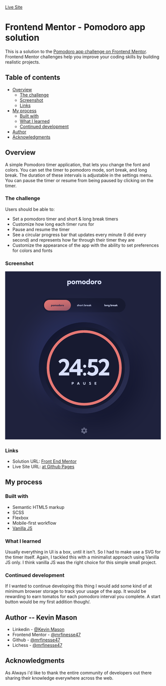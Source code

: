 [Live Site](https://mrfinesse47.github.io/pomodoro/)

# Frontend Mentor - Pomodoro app solution

This is a solution to the [Pomodoro app challenge on Frontend Mentor](https://www.frontendmentor.io/challenges/pomodoro-app-KBFnycJ6G). Frontend Mentor challenges help you improve your coding skills by building realistic projects.

## Table of contents

- [Overview](#overview)
  - [The challenge](#the-challenge)
  - [Screenshot](#screenshot)
  - [Links](#links)
- [My process](#my-process)
  - [Built with](#built-with)
  - [What I learned](#what-i-learned)
  - [Continued development](#continued-development)
- [Author](#author)
- [Acknowledgments](#acknowledgments)

## Overview

A simple Pomodoro timer application, that lets you change the font and colors. You can set the timer to pomodoro mode, sort break, and long break. The duration of these intervals is adjustable in the settings menu. You can pause the timer or resume from being paused by clicking on the timer.

### The challenge

Users should be able to:

- Set a pomodoro timer and short & long break timers
- Customize how long each timer runs for
- Pause and resume the timer
- See a circular progress bar that updates every minute (I did every second) and represents how far through their timer they are
- Customize the appearance of the app with the ability to set preferences for colors and fonts

### Screenshot

![The Timer in pomodoro mode](./screenshots//1.png)

### Links

- Solution URL: [Front End Mentor](https://www.frontendmentor.io/solutions/pomodoro-timer-created-with-the-vanilla-js-framework-ajq63lcSed)
- Live Site URL: [at Github Pages](https://mrfinesse47.github.io/pomodoro/)

## My process

### Built with

- Semantic HTML5 markup
- SCSS
- Flexbox
- Mobile-first workflow
- [Vanilla JS](http://vanilla-js.com/)

### What I learned

Usually everything in UI is a box, until it isn't. So I had to make use a SVG for the timer itself. Again, I tackled this with a minimalist approach using Vanilla JS only. I think vanilla JS was the right choice for this simple small project.

### Continued development

If I wanted to continue developing this thing I would add some kind of at minimum browser storage to track your usage of the app. It would be rewarding to earn tomatos for each pomodoro interval you complete. A start button would be my first addition though/.

## Author -- Kevin Mason

- Linkedin - [@Kevin Mason](https://www.linkedin.com/in/kevin-mason-7b83b3228/)
- Frontend Mentor - [@mrfinesse47](https://www.frontendmentor.io/profile/mrfinesse47)
- Github - [@mrfinesse47](https://github.com/mrfinesse47/)
- Lichess - [@mrfinesse47](https://lichess.org/@/mrfinesse47)

## Acknowledgments

As Always i'd like to thank the entire community of developers out there sharing their knowledge everywhere across the web.

